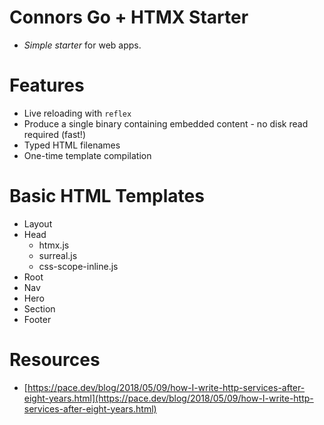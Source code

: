 # Connors Go + HTMX Starter

- *Simple starter* for web apps.

# Features
- Live reloading with `reflex`
- Produce a single binary containing embedded content - no disk read required (fast!)
- Typed HTML filenames
- One-time template compilation

# Basic HTML Templates
- Layout
- Head
  - htmx.js
  - surreal.js
  - css-scope-inline.js
- Root
- Nav
- Hero
- Section
- Footer

# Resources
- [https://pace.dev/blog/2018/05/09/how-I-write-http-services-after-eight-years.html](https://pace.dev/blog/2018/05/09/how-I-write-http-services-after-eight-years.html)



